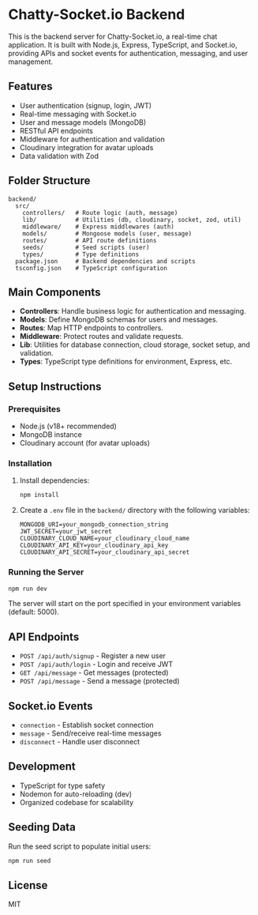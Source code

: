 # Chatty-Socket.io Backend

This is the backend server for Chatty-Socket.io, a real-time chat application. It is built with Node.js, Express, TypeScript, and Socket.io, providing APIs and socket events for authentication, messaging, and user management.

## Features

- User authentication (signup, login, JWT)
- Real-time messaging with Socket.io
- User and message models (MongoDB)
- RESTful API endpoints
- Middleware for authentication and validation
- Cloudinary integration for avatar uploads
- Data validation with Zod

## Folder Structure

```
backend/
  src/
    controllers/   # Route logic (auth, message)
    lib/           # Utilities (db, cloudinary, socket, zod, util)
    middleware/    # Express middlewares (auth)
    models/        # Mongoose models (user, message)
    routes/        # API route definitions
    seeds/         # Seed scripts (user)
    types/         # Type definitions
  package.json     # Backend dependencies and scripts
  tsconfig.json    # TypeScript configuration
```

## Main Components

- **Controllers**: Handle business logic for authentication and messaging.
- **Models**: Define MongoDB schemas for users and messages.
- **Routes**: Map HTTP endpoints to controllers.
- **Middleware**: Protect routes and validate requests.
- **Lib**: Utilities for database connection, cloud storage, socket setup, and validation.
- **Types**: TypeScript type definitions for environment, Express, etc.

## Setup Instructions

### Prerequisites

- Node.js (v18+ recommended)
- MongoDB instance
- Cloudinary account (for avatar uploads)

### Installation

1. Install dependencies:
   ```bash
   npm install
   ```
2. Create a `.env` file in the `backend/` directory with the following variables:
   ```env
   MONGODB_URI=your_mongodb_connection_string
   JWT_SECRET=your_jwt_secret
   CLOUDINARY_CLOUD_NAME=your_cloudinary_cloud_name
   CLOUDINARY_API_KEY=your_cloudinary_api_key
   CLOUDINARY_API_SECRET=your_cloudinary_api_secret
   ```

### Running the Server

```bash
npm run dev
```

The server will start on the port specified in your environment variables (default: 5000).

## API Endpoints

- `POST /api/auth/signup` - Register a new user
- `POST /api/auth/login` - Login and receive JWT
- `GET /api/message` - Get messages (protected)
- `POST /api/message` - Send a message (protected)

## Socket.io Events

- `connection` - Establish socket connection
- `message` - Send/receive real-time messages
- `disconnect` - Handle user disconnect

## Development

- TypeScript for type safety
- Nodemon for auto-reloading (dev)
- Organized codebase for scalability

## Seeding Data

Run the seed script to populate initial users:

```bash
npm run seed
```

## License

MIT
